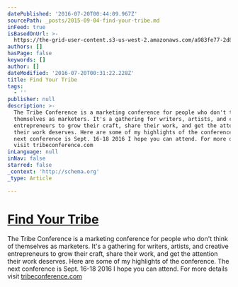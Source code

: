 ```yaml
---
datePublished: '2016-07-20T00:44:09.967Z'
sourcePath: _posts/2015-09-04-find-your-tribe.md
inFeed: true
isBasedOnUrl: >-
  https://the-grid-user-content.s3-us-west-2.amazonaws.com/a983fe77-2d88-4b99-a107-16e625d07d4e.jpg
authors: []
hasPage: false
keywords: []
author: []
dateModified: '2016-07-20T00:31:22.228Z'
title: Find Your Tribe
tags:
  - ''
publisher: null
description: >-
  The Tribe Conference is a marketing conference for people who don't think of
  themselves as marketers. It's a gathering for writers, artists, and creative
  entrepreneurs to grow their craft, share their work, and get the attention
  their work deserves. Here are some of my highlights of the conference. The
  next conference is Sept. 16-18 2016 I hope you can attend. For more details
  visit tribeconference.com
inLanguage: null
inNav: false
starred: false
_context: 'http://schema.org'
_type: Article

---
```

# [Find Your Tribe][0]

The Tribe Conference is a marketing conference for people who don't think of themselves as marketers. It's a gathering for writers, artists, and creative entrepreneurs to grow their craft, share their work, and get the attention their work deserves. Here are some of my highlights of the conference. The next conference is Sept. 16-18 2016 I hope you can attend. For more details visit [tribeconference.com][0]

[0]: https://www.universe.com/events/tribe-conference-2016-tickets-franklin-HL2FYP